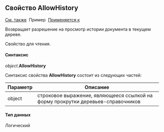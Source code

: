 <html>
<head>
  <title>Текущее дерево\AllowHistory</title>
  <link rel="stylesheet" href="../../../common.css" />
</head>
<body>
  <h2>Свойство AllowHistory</h2>
  <p>
    <a href="../FrmEditTree.html">См. также</a>&nbsp;
    Пример&nbsp; <a href="../FrmEditTree.html">Применяется к</a>
  </p>

  <p>Возвращает разрешение на просмотр истории документа в текущем дереве.</p>
  <p>Свойство для чтения. </p>


  <h4>Синтаксис</h4>

  <p>
    <em>object</em>.<strong>AllowHistory</strong>
  </p>

  <p>
    Синтаксис свойства <strong>AllowHistory</strong>
    состоит из следующих частей:
  </p>

  <table>
    <thead>
      <tr>
        <th>Параметр</th>
        <th>Описание</th>
      </tr>
    </thead>
    <tbody>
      <tr>
        <td class="param">object</td>
        <td>строковое выражение, являющееся ссылкой на форму прокрутки деревьев-справочников</td>
      </tr>
    </tbody>
  </table>


  <h4>Тип данных</h4>
  <p>Логический</p>

</body>
</html>
